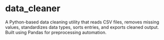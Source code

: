 # data_cleaner
A Python-based data cleaning utility that reads CSV files, removes missing values, standardizes data types, sorts entries, and exports cleaned output. Built using Pandas for preprocessing automation.
